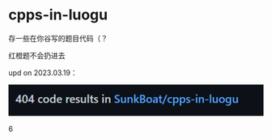 # cpps-in-luogu
存一些在你谷写的题目代码（？

红橙题不会扔进去

upd on 2023.03.19：

![](https://github.com/SunkBoat/cpps-in-luogu/blob/main/picture/image.png)

6
